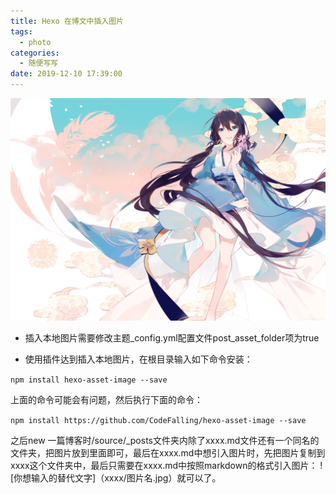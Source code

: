 ```yaml
---
title: Hexo 在博文中插入图片
tags:
  - photo
categories:
  - 随便写写
date: 2019-12-10 17:39:00
---
```


![插入本地图片](photo/20191210.jpg)
<!--more-->

- 插入本地图片需要修改主题_config.yml配置文件post_asset_folder项为true

- 使用插件达到插入本地图片，在根目录输入如下命令安装：

`npm install hexo-asset-image --save`

上面的命令可能会有问题，然后执行下面的命令：

`npm install https://github.com/CodeFalling/hexo-asset-image --save`

之后new 一篇博客时/source/_posts文件夹内除了xxxx.md文件还有一个同名的文件夹，把图片放到里面即可，最后在xxxx.md中想引入图片时，先把图片复制到xxxx这个文件夹中，最后只需要在xxxx.md中按照markdown的格式引入图片：
![你想输入的替代文字]（xxxx/图片名.jpg）就可以了。